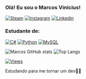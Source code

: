 ### Olá! Eu sou o Marcos Vinícius!
[![Steam](https://img.shields.io/badge/Steam-000000?style=for-the-badge&logo=steam&logoColor=white)](https://steamcommunity.com/profiles/76561199498994814/) [![Instagram](https://img.shields.io/badge/Instagram-E4405F?style=for-the-badge&logo=instagram&logoColor=white)](https://www.instagram.com/neuhausz12/) [![Linkedin](https://img.shields.io/badge/LinkedIn-0077B5?style=for-the-badge&logo=linkedin&logoColor=white)](https://www.linkedin.com/in/marcos-vinícius-neuhaus-oberge-8ab07330b/)

### Estudante de:

[![C#](https://img.shields.io/badge/C%23-239120?style=for-the-badge&logo=csharp&logoColor=white)]() [![Python](https://img.shields.io/badge/Python-FFD43B?style=for-the-badge&logo=python&logoColor=blue)]() [![MySQL](https://img.shields.io/badge/MySQL-005C84?style=for-the-badge&logo=mysql&logoColor=white
)]()

![Marcos GitHub stats](https://github-readme-stats.vercel.app/api?username=marcosz12&show_icons=true&theme=radical)
![Top Langs](https://github-readme-stats.vercel.app/api/top-langs/?username=marcosz12&size_weight=0.5&count_weight=0.5)

[![Views](https://visitcount.itsvg.in/api?id=marcosz12&label=Profile%20Views&color=1&icon=5&pretty=false)](https://visitcount.itsvg.in)

Estudando para me tornar um dev💪🏽
